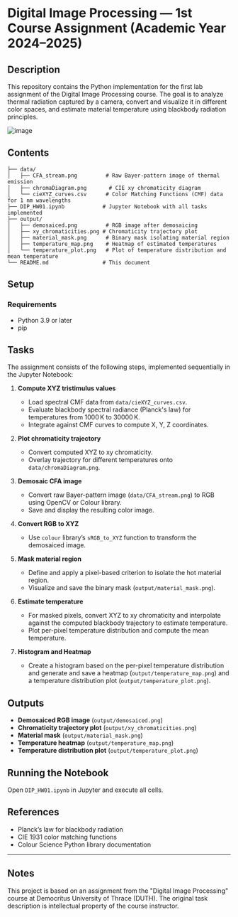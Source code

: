 # Digital Image Processing — 1st Course Assignment (Academic Year 2024–2025)

## Description
This repository contains the Python implementation for the first lab assignment of the Digital Image Processing course. The goal is to analyze thermal radiation captured by a camera, convert and visualize it in different color spaces, and estimate material temperature using blackbody radiation principles.

![image](https://github.com/user-attachments/assets/1f31c812-c2ad-4ccd-905d-a05df8946a18)

## Contents

```plaintext
├── data/
│   ├── CFA_stream.png         # Raw Bayer-pattern image of thermal emission
│   ├── chromaDiagram.png       # CIE xy chromaticity diagram
│   └── cieXYZ_curves.csv      # Color Matching Functions (CMF) data for 1 nm wavelengths
├── DIP_HW01.ipynb            # Jupyter Notebook with all tasks implemented
├── output/
│   ├── demosaiced.png         # RGB image after demosaicing
│   ├── xy_chromaticities.png # Chromaticity trajectory plot
│   ├── material_mask.png      # Binary mask isolating material region
│   ├── temperature_map.png    # Heatmap of estimated temperatures
│   └── temperature_plot.png   # Plot of temperature distribution and mean temperature
└── README.md                 # This document
```

## Setup

### Requirements
- Python 3.9 or later
- pip

## Tasks

The assignment consists of the following steps, implemented sequentially in the Jupyter Notebook:

1. **Compute XYZ tristimulus values**
   - Load spectral CMF data from `data/cieXYZ_curves.csv`.
   - Evaluate blackbody spectral radiance (Planck's law) for temperatures from 1000 K to 30000 K.
   - Integrate against CMF curves to compute X, Y, Z coordinates.

2. **Plot chromaticity trajectory**
   - Convert computed XYZ to xy chromaticity.
   - Overlay trajectory for different temperatures onto `data/chromaDiagram.png`.

3. **Demosaic CFA image**
   - Convert raw Bayer-pattern image (`data/CFA_stream.png`) to RGB using OpenCV or Colour library.
   - Save and display the resulting color image.

4. **Convert RGB to XYZ**
   - Use `colour` library’s `sRGB_to_XYZ` function to transform the demosaiced image.

5. **Mask material region**
   - Define and apply a pixel-based criterion to isolate the hot material region.
   - Visualize and save the binary mask (`output/material_mask.png`).

6. **Estimate temperature**
   - For masked pixels, convert XYZ to xy chromaticity and interpolate against the computed blackbody trajectory to estimate temperature.
   - Plot per-pixel temperature distribution and compute the mean temperature.
     
7. **Histogram and Heatmap**
   - Create a histogram based on the per-pixel temperature distribution and generate and save a heatmap (`output/temperature_map.png`) and a temperature distribution plot (`output/temperature_plot.png`).

## Outputs
- **Demosaiced RGB image** (`output/demosaiced.png`)
- **Chromaticity trajectory plot** (`output/xy_chromaticities.png`)
- **Material mask** (`output/material_mask.png`)
- **Temperature heatmap** (`output/temperature_map.png`)
- **Temperature distribution plot** (`output/temperature_plot.png`)

## Running the Notebook
Open `DIP_HW01.ipynb` in Jupyter and execute all cells.

## References
- Planck’s law for blackbody radiation
- CIE 1931 color matching functions
- Colour Science Python library documentation

---
## Notes
This project is based on an assignment from the "Digital Image Processing" course at Democritus University of Thrace (DUTH). The original task description is intellectual property of the course instructor.
